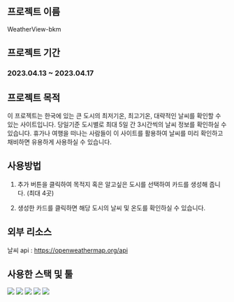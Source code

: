 ## 프로젝트 이름

WeatherView-bkm

## 프로젝트 기간

### 2023.04.13 ~ 2023.04.17

## 프로젝트 목적

이 프로젝트는 한국에 있는 큰 도시의 최저기온, 최고기온, 대략적인 날씨를 확인할 수 있는 사이트입니다.
당일기준 도시별로 최대 5일 간 3시간씩의 날씨 정보를 확인하실 수 있습니다.
휴가나 여행을 떠나는 사람들이 이 사이트를 활용하여 날씨를 미리 확인하고 채비하면 유용하게 사용하실 수 있습니다.

## 사용방법

1. 추가 버튼을 클릭하여 목적지 혹은 알고싶은 도시를 선택하여 카드를 생성해 줍니다. (최대 4곳)

2. 생성한 카드를 클릭하면 해당 도시의 날씨 및 온도를 확인하실 수 있습니다.

## 외부 리소스

날씨 api : https://openweathermap.org/api

## 사용한 스택 및 툴

<img src="https://img.shields.io/badge/Javascript-F7DF1E?style=flat&amp;logo=javascript&amp;logoColor=white">
<img src="https://img.shields.io/badge/Typescript-3178C6?style=flat&amp;logo=typescript&amp;logoColor=white">
<img src="https://img.shields.io/badge/React.js-61DAFB?style=flat&amp;logo=React&amp;logoColor=white">
<img src="https://img.shields.io/badge/Mui-007FFF?style=flat&amp;logo=mui&amp;logoColor=white">
<img src="https://img.shields.io/badge/github-181717?style=for-the-badge&logo=github&logoColor=white">
